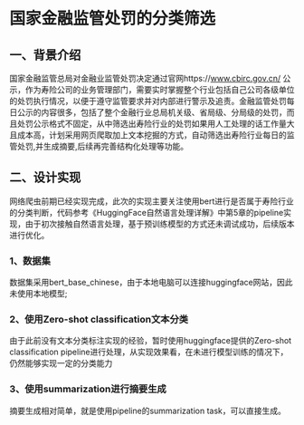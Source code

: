 # 国家金融监管处罚的分类筛选
## 一、背景介绍
国家金融监管总局对金融业监管处罚决定通过官网https://www.cbirc.gov.cn/ 公示，作为寿险公司的业务管理部门，需要实时掌握整个行业包括自己公司各级单位的处罚执行情况，以便于遵守监管要求并对内部进行警示及追责。金融监管处罚每日公示的内容很多，包括了整个金融行业总局机关级、省局级、分局级的处罚，而且处罚公示格式不固定，从中筛选出寿险行业的处罚如果用人工处理的话工作量大且成本高，计划采用网页爬取加上文本挖掘的方式，自动筛选出寿险行业每日的监管处罚,并生成摘要,后续再完善结构化处理等功能。

## 二、设计实现
网络爬虫前期已经实现完成，此次的实现主要关注使用bert进行是否属于寿险行业的分类判断，代码参考《HuggingFace自然语言处理详解》中第5章的pipeline实现，由于初次接触自然语言处理，基于预训练模型的方式还未调试成功，后续版本进行优化。

### 1、数据集
数据集采用bert_base_chinese，由于本地电脑可以连接huggingface网站，因此未使用本地模型;

### 2、使用Zero-shot classification文本分类
由于此前没有文本分类标注实现的经验，暂时使用huggingface提供的Zero-shot classification pipeline进行处理，从实现效果看，在未进行模型训练的情况下，仍然能够实现一定的分类能力

### 3、使用summarization进行摘要生成
摘要生成相对简单，就是使用pipeline的summarization task，可以直接生成。



